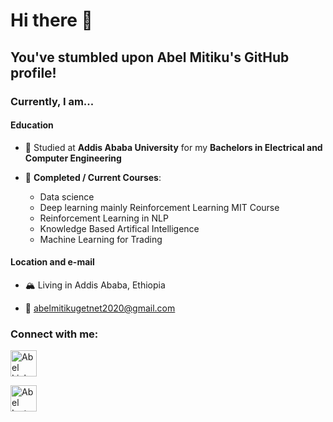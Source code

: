 # Hi there 👋

## You've stumbled upon Abel Mitiku's GitHub profile!

### Currently, I am...

#### Education

- 📖 Studied at **Addis Ababa University** for my **Bachelors in Electrical and Computer Engineering**
- 🌱 **Completed / Current Courses**: 

  - Data science
  - Deep learning mainly Reinforcement Learning MIT Course
  - Reinforcement Learning in NLP
  - Knowledge Based Artifical Intelligence
  - Machine Learning for Trading
  
#### Location and e-mail

- 🏔 Living in Addis Ababa, Ethiopia

- 📧 abelmitikugetnet2020@gmail.com

### Connect with me:

<a href="https://www.linkedin.com/in/abel-mitiku-2b95bb215/"><img src="https://cdn.jsdelivr.net/npm/simple-icons@v3/icons/linkedin.svg" alt="Abel Linkedin" style="width:42px;height:42px;"></a>

<a href="https://www.instagram.com/abelmitiku.c/"><img src="https://upload.wikimedia.org/wikipedia/commons/thumb/6/6e/Instagram_font_awesome.svg/1200px-Instagram_font_awesome.svg.png" alt="Abel Instagram" style="width:42px;height:42px;"></a>

<!--
**Abel-Blue/Abel-Blue** is a ✨ _special_ ✨ repository because its `README.md` (this file) appears on your GitHub profile.

Here are some ideas to get you started:

- 🔭 I’m currently working on ...
- 🌱 I’m currently learning ...
- 👯 I’m looking to collaborate on ...
- 🤔 I’m looking for help with ...
- 💬 Ask me about ...
- 📫 How to reach me: ...
- 😄 Pronouns: ...
- ⚡ Fun fact: ...
-->
